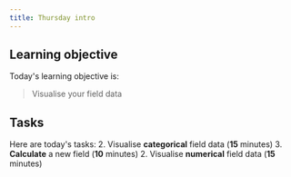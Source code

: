 ```yaml
---
title: Thursday intro
---
```


## Learning objective
Today's learning objective is:
> Visualise your field data

## Tasks
Here are today's tasks:
2. Visualise **categorical** field data (**15** minutes)
3. **Calculate** a new field (**10** minutes)
2. Visualise **numerical** field data (**15** minutes)

